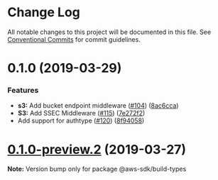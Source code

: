 # Change Log

All notable changes to this project will be documented in this file.
See [Conventional Commits](https://conventionalcommits.org) for commit guidelines.

# 0.1.0 (2019-03-29)


### Features

* **s3:** Add bucket endpoint middleware ([#104](https://github.com/AllanFly120/aws-sdk-js-v3-private/issues/104)) ([8ac6cca](https://github.com/AllanFly120/aws-sdk-js-v3-private/commit/8ac6cca))
* **S3:** Add SSEC Middleware ([#115](https://github.com/AllanFly120/aws-sdk-js-v3-private/issues/115)) ([7e272f2](https://github.com/AllanFly120/aws-sdk-js-v3-private/commit/7e272f2))
* Add support for authtype ([#120](https://github.com/AllanFly120/aws-sdk-js-v3-private/issues/120)) ([8f94058](https://github.com/AllanFly120/aws-sdk-js-v3-private/commit/8f94058))





# [0.1.0-preview.2](https://github.com/aws/aws-sdk-js-v3/compare/@aws-sdk/build-types@0.1.0-preview.1...@aws-sdk/build-types@0.1.0-preview.2) (2019-03-27)

**Note:** Version bump only for package @aws-sdk/build-types
